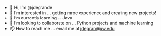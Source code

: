 - 👋 Hi, I’m @jdegrande
- 👀 I’m interested in ... getting mroe experience and creating new projects!
- 🌱 I’m currently learning ... Java
- 💞️ I’m looking to collaborate on ... Python projects and machine learning 
- 📫 How to reach me ... email me at jdegran@uw.edu

<!---
jdegrande/jdegrande is a ✨ special ✨ repository because its `README.md` (this file) appears on your GitHub profile.
You can click the Preview link to take a look at your changes.
--->
